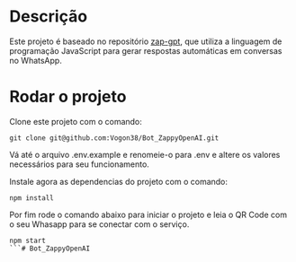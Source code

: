 # Descrição

Este projeto é baseado no repositório [zap-gpt](https://github.com/victorharry/zap-gpt.git), que utiliza a linguagem de programação JavaScript para gerar respostas automáticas em conversas no WhatsApp.

# Rodar o projeto
Clone este projeto com o comando:

``` 
git clone git@github.com:Vogon38/Bot_ZappyOpenAI.git
```

Vá até o arquivo .env.example e renomeie-o para .env e altere os valores necessários para seu funcionamento.

Instale agora as dependencias do projeto com o comando:

```
npm install
```

Por fim rode o comando abaixo para iniciar o projeto e leia o QR Code com o seu Whasapp para se conectar com o serviço.

```
npm start
```# Bot_ZappyOpenAI
